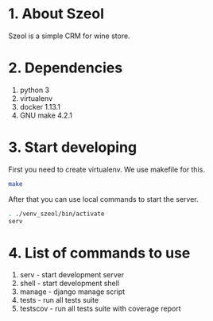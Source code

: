 # 1. About Szeol

Szeol is a simple CRM for wine store.

# 2. Dependencies

1. python 3
2. virtualenv
3. docker 1.13.1
4. GNU make 4.2.1

# 3. Start developing

First you need to create virtualenv. We use makefile for this.

```bash
make
```

After that you can use local commands to start the server.

```bash
. ./venv_szeol/bin/activate
serv
```

# 4. List of commands to use

1. serv - start development server
2. shell - start development shell
3. manage - django manage script
4. tests - run all tests suite
5. testscov - run all tests suite with coverage report
